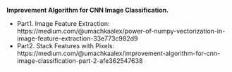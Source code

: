 <b>Improvement Algorithm for CNN Image Classification.</b>
<ul>
<li>Part1. Image Feature Extraction: https://medium.com/@umachkaalex/power-of-numpy-vectorization-in-image-feature-extraction-33e773c982d9</li>
<li>Part2. Stack Features with Pixels: https://medium.com/@umachkaalex/improvement-algorithm-for-cnn-image-classification-part-2-afe362547638</li>
</ul>
